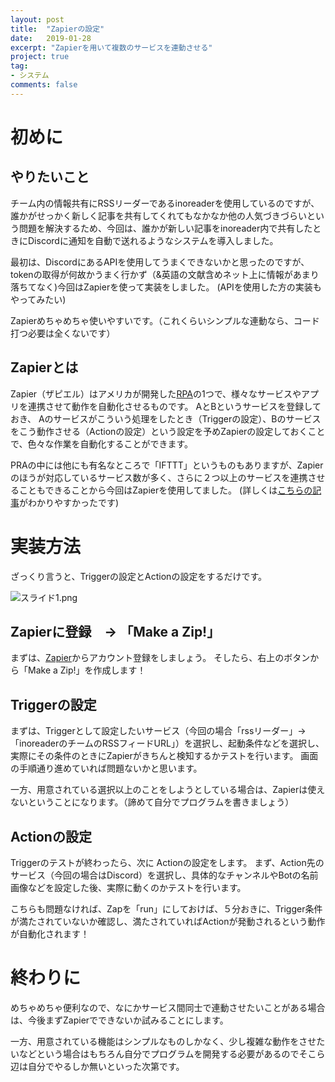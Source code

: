 ```yaml
---
layout: post
title:  "Zapierの設定"
date:   2019-01-28
excerpt: "Zapierを用いて複数のサービスを連動させる"
project: true
tag:
- システム
comments: false
---
```


# 初めに
## やりたいこと
チーム内の情報共有にRSSリーダーであるinoreaderを使用しているのですが、誰かがせっかく新しく記事を共有してくれてもなかなか他の人気づきづらいという問題を解決するため、今回は、誰かが新しい記事をinoreader内で共有したときにDiscordに通知を自動で送れるようなシステムを導入しました。

最初は、DiscordにあるAPIを使用してうまくできないかと思ったのですが、tokenの取得が何故かうまく行かず（&英語の文献含めネット上に情報があまり落ちてなく)今回はZapierを使って実装をしました。
(APIを使用した方の実装もやってみたい)

Zapierめちゃめちゃ使いやすいです。（これくらいシンプルな連動なら、コード打つ必要は全くないです）

## Zapierとは
Zapier（ザピエル）はアメリカが開発した[RPA](https://ja.wikipedia.org/wiki/%E3%83%AD%E3%83%9C%E3%83%86%E3%82%A3%E3%83%83%E3%82%AF%E3%83%BB%E3%83%97%E3%83%AD%E3%82%BB%E3%82%B9%E3%83%BB%E3%82%AA%E3%83%BC%E3%83%88%E3%83%A1%E3%83%BC%E3%82%B7%E3%83%A7%E3%83%B3)の1つで、様々なサービスやアプリを連携させて動作を自動化させるものです。
AとBというサービスを登録しておき、
Aのサービスがこういう処理をしたとき（Triggerの設定）、Bのサービスをこう動作させる（Actionの設定）という設定を予めZapierの設定しておくことで、色々な作業を自動化することができます。

PRAの中には他にも有名なところで「IFTTT」というものもありますが、Zapierのほうが対応しているサービス数が多く、さらに２つ以上のサービスを連携させることもできることから今回はZapierを使用してました。
(詳しくは[こちらの記事](http://rpa.ne.jp/post-88/)がわかりやすかったです)

# 実装方法
ざっくり言うと、Triggerの設定とActionの設定をするだけです。

![スライド1.png](https://qiita-image-store.s3.amazonaws.com/0/200298/67a841de-c75d-f64f-dd52-25ae772f13d8.png)


## Zapierに登録　→ 「Make a Zip!」
まずは、[Zapier](https://zapier.com/app/home)からアカウント登録をしましょう。
そしたら、右上のボタンから「Make a Zip!」を作成します！

## Triggerの設定
まずは、Triggerとして設定したいサービス（今回の場合「rssリーダー」→「inoreaderのチームのRSSフィードURL」）を選択し、起動条件などを選択し、実際にその条件のときにZapierがきちんと検知するかテストを行います。
画面の手順通り進めていれば問題ないかと思います。

一方、用意されている選択以上のことをしようとしている場合は、Zapierは使えないということになります。（諦めて自分でプログラムを書きましょう）


## Actionの設定
Triggerのテストが終わったら、次に Actionの設定をします。
まず、Action先のサービス（今回の場合はDiscord）を選択し、具体的なチャンネルやBotの名前画像などを設定した後、実際に動くのかテストを行います。

こちらも問題なければ、Zapを「run」にしておけば、５分おきに、Trigger条件が満たされていないか確認し、満たされていればActionが発動されるという動作が自動化されます！



# 終わりに
めちゃめちゃ便利なので、なにかサービス間同士で連動させたいことがある場合は、今後まずZapierでできないか試みることにします。

一方、用意されている機能はシンプルなものしかなく、少し複雑な動作をさせたいなどという場合はもちろん自分でプログラムを開発する必要があるのでそこら辺は自分でやるしか無いといった次第です。
